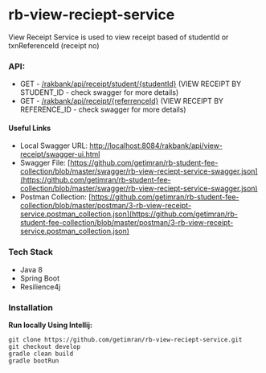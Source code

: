 # rb-view-reciept-service


View Receipt Service is used to view receipt based of studentId or txnReferenceId (receipt no)
### API:
* GET - [/rakbank/api/receipt/student/{studentId}](/rakbank/api/receipt/student/{studentId}) (VIEW RECEIPT BY STUDENT_ID - check swagger for more details)
* GET - [/rakbank/api/receipt/{referrenceId}](/rakbank/api/receipt/{referrenceId}) (VIEW RECEIPT BY REFERENCE_ID - check swagger for more details)

#### Useful Links
* Local Swagger URL: [http://localhost:8084/rakbank/api/view-receipt/swagger-ui.html](http://localhost:8084/rakbank/api/view-receipt/swagger-ui.html)
* Swagger File: [https://github.com/getimran/rb-student-fee-collection/blob/master/swagger/rb-view-reciept-service-swagger.json](https://github.com/getimran/rb-student-fee-collection/blob/master/swagger/rb-view-reciept-service-swagger.json)
* Postman Collection: [https://github.com/getimran/rb-student-fee-collection/blob/master/postman/3-rb-view-receipt-service.postman_collection.json](https://github.com/getimran/rb-student-fee-collection/blob/master/postman/3-rb-view-receipt-service.postman_collection.json)

### Tech Stack
* Java 8
* Spring Boot
* Resilience4j

### Installation
**Run locally Using Intellij:**
```
git clone https://github.com/getimran/rb-view-reciept-service.git
git checkout develop
gradle clean build
gradle bootRun
```